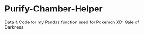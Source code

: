 # Purify-Chamber-Helper
Data &amp; Code for my Pandas function used for Pokemon XD: Gale of Darkness
